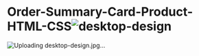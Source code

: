 # Order-Summary-Card-Product-HTML-CSS![desktop-design](https://user-images.githubusercontent.com/15197958/186660502-9c87bfc9-4015-4b8e-81a7-ea45af6d3fbc.jpg)
![Uploading desktop-design.jpg…]()

